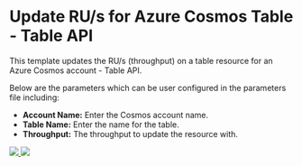 # Update RU/s for Azure Cosmos Table - Table API

This template updates the RU/s (throughput) on a table resource for an Azure Cosmos account - Table API.

Below are the parameters which can be user configured in the parameters file including:

- **Account Name:** Enter the Cosmos account name.
- **Table Name:** Enter the name for the table.
- **Throughput:** The throughput to update the resource with.

<a href="https://portal.azure.com/#create/Microsoft.Template/uri/https%3A%2F%2Fraw.githubusercontent.com%2FAzure%2Fazure-quickstart-templates%2Fmaster%2F101-cosmosdb-table-ru-update%2Fazuredeploy.json" target="_blank">
    <img src="http://azuredeploy.net/deploybutton.png"/>
</a>
<a href="http://armviz.io/#/?load=https%3A%2F%2Fraw.githubusercontent.com%2FAzure%2Fazure-quickstart-templates%2Fmaster%2F101-cosmosdb-table-ru-update%2Fazuredeploy.json" target="_blank">
    <img src="http://armviz.io/visualizebutton.png"/>
</a>
